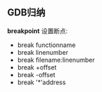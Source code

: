 ## GDB归纳

__breakpoint__
设置断点:
* break functionname
* break linenumber
* break filename:linenumber
* break +offset
* break -offset
* break '*'address
